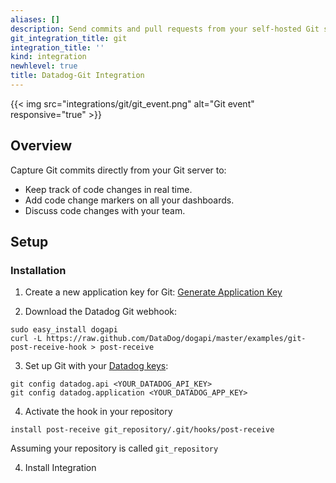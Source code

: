 ```yaml
---
aliases: []
description: Send commits and pull requests from your self-hosted Git server to Datadog.
git_integration_title: git
integration_title: ''
kind: integration
newhlevel: true
title: Datadog-Git Integration
---
```


{{< img src="integrations/git/git_event.png" alt="Git event" responsive="true" >}}

## Overview

Capture Git commits directly from your Git server to:

* Keep track of code changes in real time.
* Add code change markers on all your dashboards.
* Discuss code changes with your team.

## Setup
### Installation

1. Create a new application key for Git: [Generate Application Key](https://app.datadoghq.com/account/settings#api)

2. Download the Datadog Git webhook:
```
sudo easy_install dogapi
curl -L https://raw.github.com/DataDog/dogapi/master/examples/git-post-receive-hook > post-receive
```

3. Set up Git with your [Datadog keys](https://app.datadoghq.com/account/settings#api):
```
git config datadog.api <YOUR_DATADOG_API_KEY>
git config datadog.application <YOUR_DATADOG_APP_KEY>
```   

4. Activate the hook in your repository
```
install post-receive git_repository/.git/hooks/post-receive
```
Assuming your repository is called ```git_repository```

4. Install Integration